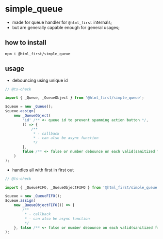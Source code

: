 # simple_queue

-   made for queue handler for `@html_first` internals;
-   but are generally capable enough for general usages;

## how to install

```shell
npm i @html_first/simple_queue
```

## usage

-   debouncing using unique id

```js
// @ts-check

import { _Queue, _QueueObject } from '@html_first/simple_queue';

$queue = new _Queue();
$queue.assign(
	new _QueueObject(
		'id' /** <- queue id to prevent spamming action button */,
		() => {
			/**
			 * - callback
			 * - can also be async function
			 */
		},
		false /** <- false or number debounce on each valid(sanitized from spam action */
	)
);
```

-   handles all with first in first out

```js
// @ts-check

import { _QueueFIFO, _QueueObjectFIFO } from '@html_first/simple_queue';

$queue = new _QueueFIFO();
$queue.assign(
	new _QueueObjectFIFO(() => {
		/**
		 * - callback
		 * - can also be async function
		 */
	}, false /** <- false or number debounce on each valid(sanitized from spam action */)
);
```
